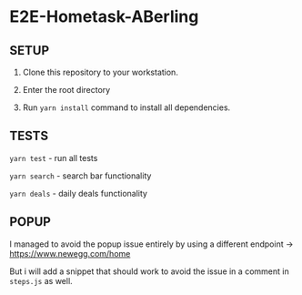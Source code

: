 # E2E-Hometask-ABerling

## SETUP


1. Clone this repository to your workstation.  

2. Enter the root directory

3. Run `yarn install` command to install all dependencies.  


## TESTS


`yarn test` -  run all tests

`yarn search` - search bar functionality

`yarn deals` - daily deals functionality


## POPUP

I managed to avoid the popup issue entirely by using a different endpoint 
 -> https://www.newegg.com/home

But i will add a snippet that should work to avoid the issue in a comment in `steps.js` as well.